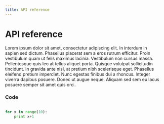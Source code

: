 ```yaml
---
title: API reference
---
```


# API reference

Lorem ipsum dolor sit amet, consectetur adipiscing elit. In interdum in sapien sed dictum.
Phasellus placerat sem a eros rutrum efficitur.
Proin vestibulum quam ut felis maximus lacinia. Vestibulum non cursus massa.
Pellentesque quis leo at tellus aliquet porta. Quisque volutpat sollicitudin tincidunt.
In gravida ante nisl, at pretium nibh scelerisque eget. Phasellus eleifend pretium imperdiet.
Nunc egestas finibus dui a rhoncus. Integer viverra dapibus posuere.
Donec ut augue neque. Aliquam sed sem eu lacus posuere semper sit amet quis orci.

### Code
```py

for x in range(10):
    print x+1

```
